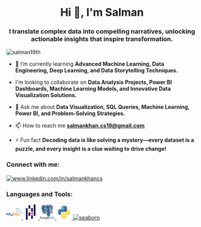 <h1 align="center">Hi 👋, I'm Salman</h1>
<h3 align="center">I translate complex data into compelling narratives, unlocking actionable insights that inspire transformation.</h3>

<p align="left"> <img src="https://komarev.com/ghpvc/?username=salman19th&label=Profile%20views&color=0e75b6&style=flat" alt="salman19th" /> </p>

- 🌱 I’m currently learning **Advanced Machine Learning, Data Engineering, Deep Learning, and Data Storytelling Techniques.**

- I'm looking to collaborate on **Data Analysis Projects, Power BI Dashboards, Machine Learning Models, and Innovative Data Visualization Solutions.**

- 💬 Ask me about **Data Visualization, SQL Queries, Machine Learning, Power BI, and Problem-Solving Strategies.**

- 📫 How to reach me **salmankhan.cs19@gmail.com**

- ⚡ Fun fact **Decoding data is like solving a mystery—every dataset is a puzzle, and every insight is a clue waiting to drive change!**

<h3 align="left">Connect with me:</h3>
<p align="left">
<a href="https://linkedin.com/in/www.linkedin.com/in/salmankhancs" target="blank"><img align="center" src="https://raw.githubusercontent.com/rahuldkjain/github-profile-readme-generator/master/src/images/icons/Social/linked-in-alt.svg" alt="www.linkedin.com/in/salmankhancs" height="30" width="40" /></a>
</p>

<h3 align="left">Languages and Tools:</h3>
<p align="left"> <a href="https://www.mysql.com/" target="_blank" rel="noreferrer"> <img src="https://raw.githubusercontent.com/devicons/devicon/master/icons/mysql/mysql-original-wordmark.svg" alt="mysql" width="40" height="40"/> </a> <a href="https://pandas.pydata.org/" target="_blank" rel="noreferrer"> <img src="https://raw.githubusercontent.com/devicons/devicon/2ae2a900d2f041da66e950e4d48052658d850630/icons/pandas/pandas-original.svg" alt="pandas" width="40" height="40"/> </a> <a href="https://www.postgresql.org" target="_blank" rel="noreferrer"> <img src="https://raw.githubusercontent.com/devicons/devicon/master/icons/postgresql/postgresql-original-wordmark.svg" alt="postgresql" width="40" height="40"/> </a> <a href="https://www.python.org" target="_blank" rel="noreferrer"> <img src="https://raw.githubusercontent.com/devicons/devicon/master/icons/python/python-original.svg" alt="python" width="40" height="40"/> </a> <a href="https://seaborn.pydata.org/" target="_blank" rel="noreferrer"> <img src="https://seaborn.pydata.org/_images/logo-mark-lightbg.svg" alt="seaborn" width="40" height="40"/> </a> </p>


<!--
**Salman19th/Salman19th** is a ✨ _special_ ✨ repository because its `README.md` (this file) appears on your GitHub profile.

Here are some ideas to get you started:

- 🔭 I’m currently working on ...
- 🌱 I’m currently learning ...
- 👯 I’m looking to collaborate on ...
- 🤔 I’m looking for help with ...
- 💬 Ask me about ...
- 📫 How to reach me: ...
- 😄 Pronouns: ...
- ⚡ Fun fact: ...
-->
